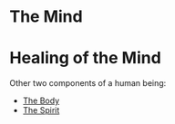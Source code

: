 # The Mind
# Healing of the Mind


Other two components of a human being:
- [The Body](The%20Body.md)
- [The Spirit](The%20Spirit.md)